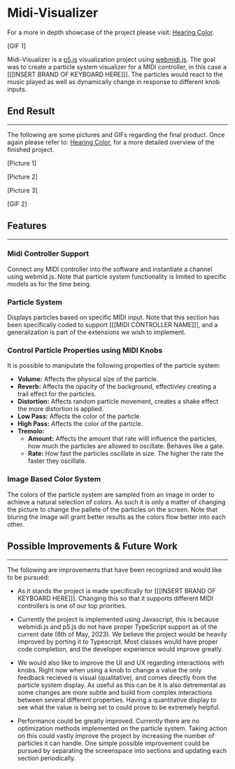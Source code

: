 # Midi-Visualizer 
For a more in depth showcase of the project please visit: [Hearing Color](link).

[GIF 1]

Midi-Visualizer is a [p5.js](link) visualization project using [webmidi.js](link). The goal was to create a particle system visualizer for a MIDI controller, in this case a [[[INSERT BRAND OF KEYBOARD HERE]]]. The particles would react to the music played as well as dynamically change in response to different knob inputs.

## End Result
---
The following are some pictures and GIFs regarding the final product. Once again please refer to: [Hearing Color](link), for a more detailed overview of the finished project.

[Picture 1]

[Picture 2]

[Picture 3]

[GIF 2]

## Features
---
### Midi Controller Support
Connect any MIDI controller into the software and instantiate a channel using webmid.js. Note that particle system functionality is limited to specific models as for the time being.

### Particle System
Displays particles based on specific MIDI input. Note that this section has been specifically coded to support [[[MIDI CONTROLLER NAME]]], and a generalization is part of the extensions we wish to implement.

### Control Particle Properties using MIDI Knobs
It is possible to manipulate the following properties of the particle system:  
- **Volume:** Affects the physical size of the particle.
- **Reverb:** Affects the opacity of the background, effectivley creating a trail effect for the particles.
- **Distortion:** Affects random particle movement, creates a shake effect the more distortion is applied.
- **Low Pass:** Affects the color of the particle.
- **High Pass:** Affects the color of the particle.
- **Tremolo:**
    - **Amount:** Affects the amount that rate willl influence the particles, how much the particles are allowed to oscillate. Behaves like a gate.
    - **Rate:** How fast the particles oscillate in size. The higher the rate the faster they oscillate.

### Image Based Color System
The colors of the particle system are sampled from an image in order to achieve a natural selection of colors. As such it is only a matter of changing the picture to change the pallete of the particles on the screen. Note that bluring the image will grant better results as the colors flow better into each other.

## Possible Improvements & Future Work
---
The following are improvements that have been recognized and would like to be pursued:

- As it stands the project is made specifically for [[[INSERT BRAND OF KEYBOARD HERE]]]. Changing this so that it supports different MIDI controllers is one of our top priorities.

- Currently the project is implemented using Javascript, this is because webmidi.js and p5.js do not have proper TypeScript support as of the current date (6th of May, 2023). We believe the project would be heavily improved by porting it to Typescript. Most classes would have proper code completion, and the developer experience would improve greatly. 

- We would also like to improve the UI and UX regarding interactions with knobs. Right now when using a knob to change a value the only feedback recieved is visual (qualitative), and comes directly from the particle system display. As useful as this can be it is also detremental as some changes are more subtle and build from complex interactions between several different properties. Having a quantitative display to see what the value is being set to could prove to be extremely helpful.

- Performance could be greatly improved. Currently there are no optimization methods implemented on the particle system. Taking action on this could vastly improve the project by increasing the number of particles it can handle. One simple possible improvement could be pursued by separating the screenspace into sections and updating each section periodically. 